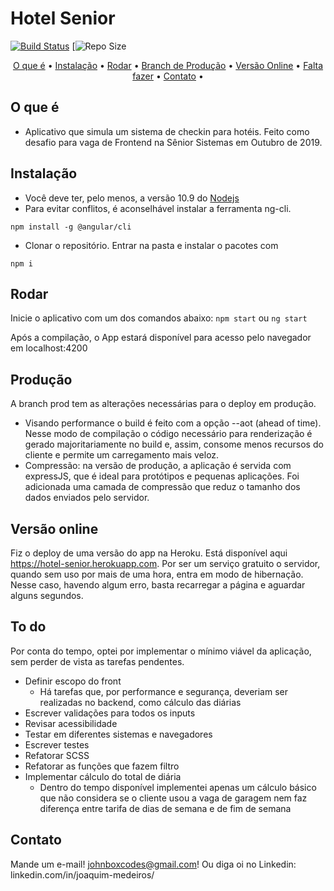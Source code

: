 # Hotel Senior

[![Build Status](https://travis-ci.com/medeirosjoaquim/hotel-senior.svg?token=Nfdt9KzNxomwmeF6q4cR&branch=master)](https://travis-ci.com/medeirosjoaquim/hotel-senior)
[![Repo Size](https://img.shields.io/github/repo-size/medeirosjoaquim/hotel-senior?style=flat-square)

<p align="center">
  <a href="#o-que-é">O que é</a> •
  <a href="#instalação">Instalação</a> •
  <a href="#rodar">Rodar</a> •
  <a href="#produção">Branch de Produção</a> •
  <a href="#versão-online">Versão Online</a> •
  <a href="#to-do">Falta fazer</a> •
  <a href="#contact">Contato</a> •

</p>

## O que é

* Aplicativo que simula um sistema de checkin para hotéis. Feito
como desafio para vaga de Frontend na Sênior Sistemas em Outubro de 2019.

## Instalação
* Você deve ter, pelo menos, a versão 10.9 do <a href="https://nodejs.org/en/">Nodejs</a>
* Para evitar conflitos, é aconselhável instalar a ferramenta ng-cli.

```npm install -g @angular/cli```

* Clonar o repositório. Entrar na pasta e instalar o pacotes com

```npm i```

## Rodar

Inicie o aplicativo com um dos comandos abaixo:
```npm start``` ou ```ng start```

Após a compilação, o App estará disponível para acesso
pelo navegador em localhost:4200

## Produção

A branch prod tem as alterações necessárias para o deploy em produção.
* Visando performance o build é feito com a opção --aot (ahead of time). Nesse modo de compilação o código necessário para renderização é gerado majoritariamente no build e, assim, consome menos recursos do cliente e permite um carregamento mais veloz.
* Compressão: na versão de produção, a aplicação é servida com expressJS, que é ideal para protótipos e pequenas aplicações. Foi adicionada uma camada de compressão que reduz o tamanho dos dados enviados pelo servidor.

## Versão online

Fiz o deploy de uma versão do app na Heroku. Está disponível aqui https://hotel-senior.herokuapp.com. Por ser um serviço gratuito o servidor, quando sem uso por mais de uma hora, entra em modo de hibernação. Nesse caso, havendo algum erro,
basta recarregar a página e aguardar alguns segundos.

## To do

Por conta do tempo, optei por implementar o mínimo
viável da aplicação, sem perder de vista as tarefas pendentes.

* Definir escopo do front
  * Há tarefas que, por performance e segurança, deveriam ser
    realizadas no backend, como cálculo das diárias
* Escrever validações para todos os inputs
* Revisar acessibilidade
* Testar em diferentes sistemas e navegadores
* Escrever testes
* Refatorar SCSS
* Refatorar as funções que fazem filtro
* Implementar cálculo do total de diária
  * Dentro do tempo disponível implementei apenas um cálculo básico que não considera se o cliente usou a vaga de garagem nem faz diferença entre tarifa de dias de semana e de fim de semana

## Contato

Mande um e-mail! johnboxcodes@gmail.com! Ou diga oi no Linkedin:
linkedin.com/in/joaquim-medeiros/
